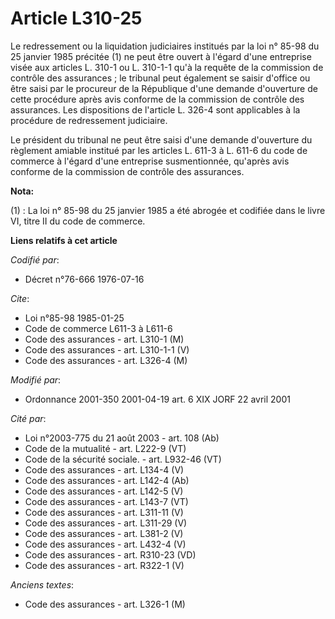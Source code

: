 # Article L310-25

Le redressement ou la liquidation judiciaires institués par la loi n° 85-98 du 25 janvier 1985 précitée (1) ne peut être
ouvert à l'égard d'une entreprise visée aux articles L. 310-1 ou L. 310-1-1 qu'à la requête de la commission de contrôle des
assurances ; le tribunal peut également se saisir d'office ou être saisi par le procureur de la République d'une demande
d'ouverture de cette procédure après avis conforme de la commission de contrôle des assurances. Les dispositions de l'article
L. 326-4 sont applicables à la procédure de redressement judiciaire.

Le président du tribunal ne peut être saisi d'une demande d'ouverture du règlement amiable institué par les articles L. 611-3
à L. 611-6 du code de commerce à l'égard d'une entreprise susmentionnée, qu'après avis conforme de la commission de contrôle
des assurances.

**Nota:**

(1) : La loi n° 85-98 du 25 janvier 1985 a été abrogée et codifiée dans le livre VI, titre II du code de commerce.

**Liens relatifs à cet article**

_Codifié par_:

  - Décret n°76-666 1976-07-16

_Cite_:

  - Loi n°85-98 1985-01-25
  - Code de commerce L611-3 à L611-6
  - Code des assurances - art. L310-1 (M)
  - Code des assurances - art. L310-1-1 (V)
  - Code des assurances - art. L326-4 (M)

_Modifié par_:

  - Ordonnance 2001-350 2001-04-19 art. 6 XIX JORF 22 avril 2001

_Cité par_:

  - Loi n°2003-775 du 21 août 2003 - art. 108 (Ab)
  - Code de la mutualité - art. L222-9 (VT)
  - Code de la sécurité sociale. - art. L932-46 (VT)
  - Code des assurances - art. L134-4 (V)
  - Code des assurances - art. L142-4 (Ab)
  - Code des assurances - art. L142-5 (V)
  - Code des assurances - art. L143-7 (VT)
  - Code des assurances - art. L311-11 (V)
  - Code des assurances - art. L311-29 (V)
  - Code des assurances - art. L381-2 (V)
  - Code des assurances - art. L432-4 (V)
  - Code des assurances - art. R310-23 (VD)
  - Code des assurances - art. R322-1 (V)

_Anciens textes_:

  - Code des assurances - art. L326-1 (M)
